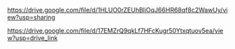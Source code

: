 https://drive.google.com/file/d/1HLUO0rZEUhBliOqJ66HR68qf8c2WawUy/view?usp=sharing

https://drive.google.com/file/d/17EMZrQ9qkLf7HFcKugr50Ytxqtuov5ea/view?usp=drive_link
